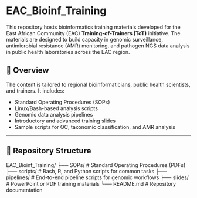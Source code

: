 # EAC_Bioinf_Training

This repository hosts bioinformatics training materials developed for the East African Community (EAC) **Training-of-Trainers (ToT)** initiative. The materials are designed to build capacity in genomic surveillance, antimicrobial resistance (AMR) monitoring, and pathogen NGS data analysis in public health laboratories across the EAC region.

## 🧬 Overview

The content is tailored to regional bioinformaticians, public health scientists, and trainers. It includes:

- Standard Operating Procedures (SOPs)
- Linux/Bash-based analysis scripts
- Genomic data analysis pipelines
- Introductory and advanced training slides
- Sample scripts for QC, taxonomic classification, and AMR analysis

---

## 📁 Repository Structure
EAC_Bioinf_Training/
├── SOPs/ # Standard Operating Procedures (PDFs)
├── scripts/ # Bash, R, and Python scripts for common tasks
├── pipelines/ # End-to-end pipeline scripts for genomic workflows
├── slides/ # PowerPoint or PDF training materials
└── README.md # Repository documentation


